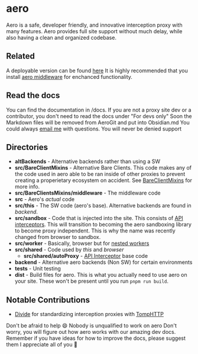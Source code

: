 # aero

Aero is a safe, developer friendly, and innovative interception proxy with many features. Aero provides full site support without much delay, while also having a clean and organized codebase.

## Related

A deployable version can be found [here](https://github.com/ProxyHaven/aero-deploy)
It is highly recommended that you install [aero middleware](https://github.com/ProxyHaven/Middleware) for enchanced functionality.

## Read the docs

You can find the documentation in /docs. If you are not a proxy site dev or a contributor, you don't need to read the docs under "For devs only"
Soon the Markdown files will be removed from AeroGit and put into Obsidian.md
You could always [email me](mailto:inbox@ryanwilson.space) with questions. You will never be denied support

## Directories

- **altBackends** - Alternative backends rather than using a SW
- **src/BareClientMixins** - Alternative Bare Clients. This code makes any of the code used in aero able to be ran inside of other proxies to prevent creating a properietary ecosystem on accident. See [BareClientMixins](x) for more info.
- **src/BareClientsMixins/middleware** - The middleware code
- **src** - Aero's _actual_ code
- **src/this** - The SW code (aero's base). Alternative backends are found in _backend_.
- **src/sandbox** - Code that is injected into the site. This consists of [API interceptors](x). This will transition to becoming the aero sandboxing library to become proxy independent. This is why the name was recently changed from browser to sandbox.
- **src/worker** - Basically, browser but for [nested workers](x)
- **src/shared** - Code used by _this_ and _browser_
  - **src/shared/autoProxy** - [API Interceptor](x) base code
- **backend** - Alternative aero backends (Non SW) for certain environments
- **tests** - Unit testing
- **dist** - Build files for aero. This is what you actually need to use aero on your site. These won't be present until you run `pnpm run build`.

## Notable Contributions

- [Divide](https://github.com/e9x) for standardizing interception proxies with [TompHTTP](https://github.com/tomphttp/bare-server-node)

Don't be afraid to help 😄
Nobody is unqualified to work on aero
Don't worry, you will figure out how aero works with our amazing dev docs. Remember if you have ideas for how to improve the docs, please suggest them
I appreciate all of you 💖
